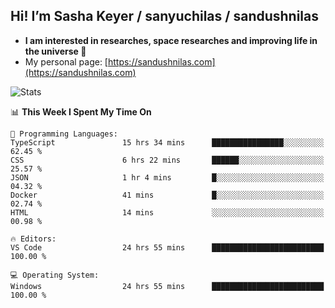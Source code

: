 ## Hi! I’m Sasha Keyer / sanyuchilas / sandushnilas

- **I am interested in researches, space researches and improving life in the universe 🌠**  
- My personal page: [https://sandushnilas.com](https://sandushnilas.com)

![Stats](https://github-readme-stats.vercel.app/api?username=sanyuchilas&show_icons=true&theme=react&hide=issues&count_private=true&layout=compact)

<!--START_SECTION:waka-->
📊 **This Week I Spent My Time On** 

```text
💬 Programming Languages: 
TypeScript               15 hrs 34 mins      ████████████████░░░░░░░░░   62.45 % 
CSS                      6 hrs 22 mins       ██████░░░░░░░░░░░░░░░░░░░   25.57 % 
JSON                     1 hr 4 mins         █░░░░░░░░░░░░░░░░░░░░░░░░   04.32 % 
Docker                   41 mins             █░░░░░░░░░░░░░░░░░░░░░░░░   02.74 % 
HTML                     14 mins             ░░░░░░░░░░░░░░░░░░░░░░░░░   00.98 % 

🔥 Editors: 
VS Code                  24 hrs 55 mins      █████████████████████████   100.00 % 

💻 Operating System: 
Windows                  24 hrs 55 mins      █████████████████████████   100.00 % 
```


<!--END_SECTION:waka-->
